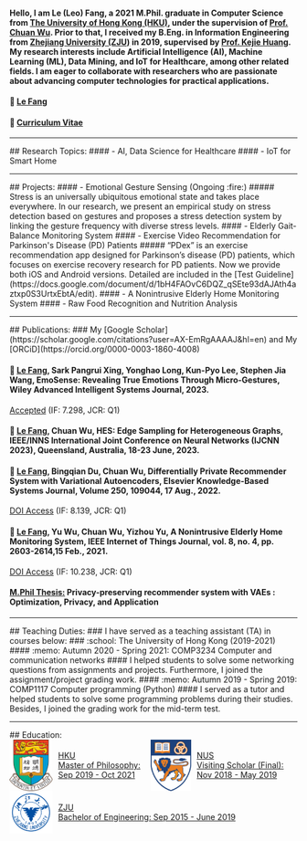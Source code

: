 #### Hello, I am Le (Leo) Fang, a 2021 M.Phil. graduate in Computer Science from [The University of Hong Kong (HKU)](https://www.hku.hk/), under the supervision of [Prof. Chuan Wu](https://i.cs.hku.hk/~cwu/index.html). Prior to that, I received my B.Eng. in Information Engineering from [Zhejiang University (ZJU)](https://www.zju.edu.cn/english/) in 2019, supervised by [Prof. Kejie Huang](https://person.zju.edu.cn/en/huangkejie). My research interests include Artificial Intelligence (AI), Machine Learning (ML), Data Mining, and IoT for Healthcare, among other related fields. I am eager to collaborate with researchers who are passionate about advancing computer technologies for practical applications.

#### :email:  [Le Fang](mailto:lefang@connect.hku.hk?subject=Contact%20From%20[Github])
#### :scroll:	 [Curriculum Vitae](https://drive.google.com/file/d/1ecQ5bYDulEMCxVWKoVcQsc1yqgWMkddW/view?usp=sharing)

<hr>
## Research Topics:
#### - AI, Data Science for Healthcare
#### - IoT for Smart Home

<hr>
## Projects:
#### - Emotional Gesture Sensing (Ongoing :fire:)
##### Stress is an universally ubiquitous emotional state and takes place everywhere. In our research, we present an empirical study on stress detection based on   gestures and proposes a stress detection system by linking the gesture frequency with diverse stress levels.
#### - Elderly Gait-Balance Monitoring System
#### - Exercise Video Recommendation for Parkinson's Disease (PD) Patients
##### “PDex” is an exercise recommendation app designed for Parkinson’s disease (PD) patients, which focuses on exercise recovery research for PD patients. Now we provide both iOS and Android versions. Detailed are included in the [Test Guideline](https://docs.google.com/document/d/1bH4FAOvC6DQZ_qSEte93dAJAth4aztxp0S3UrtxEbtA/edit). 
#### - A Nonintrusive Elderly Home Monitoring System
#### - Raw Food Recognition and Nutrition Analysis

<hr>
## Publications:
### My [Google Scholar](https://scholar.google.com/citations?user=AX-EmRgAAAAJ&hl=en) and My [ORCiD](https://orcid.org/0000-0003-1860-4008)

#### :page_facing_up:	 <u>Le Fang</u>, Sark Pangrui Xing, Yonghao Long, Kun-Pyo Lee, Stephen Jia Wang, EmoSense: Revealing True Emotions Through Micro-Gestures, Wiley Advanced Intelligent Systems Journal, 2023. 
[Accepted](https://onlinelibrary.wiley.com/journal/26404567) (IF: 7.298, JCR: Q1)

#### :page_facing_up:	 <u>Le Fang</u>, Chuan Wu, HES: Edge Sampling for Heterogeneous Graphs, IEEE/INNS International Joint Conference on Neural Networks (IJCNN 2023), Queensland, Australia, 18-23 June, 2023.

#### :page_facing_up:	 <u>Le Fang</u>, Bingqian Du, Chuan Wu, Differentially Private Recommender System with Variational Autoencoders, Elsevier Knowledge-Based Systems Journal, Volume 250, 109044, 17 Aug., 2022. 
[DOI Access](https://doi.org/10.1016/j.knosys.2022.109044) (IF: 8.139, JCR: Q1)

#### :page_facing_up:	 <u>Le Fang</u>, Yu Wu, Chuan Wu, Yizhou Yu, A Nonintrusive Elderly Home Monitoring System, IEEE Internet of Things Journal, vol. 8, no. 4, pp. 2603-2614,15 Feb., 2021. 
[DOI Access](https://ieeexplore.ieee.org/document/9177049) (IF: 10.238, JCR: Q1)

#### [M.Phil Thesis:](http://hdl.handle.net/10722/310289) Privacy-preserving recommender system with VAEs : Optimization, Privacy, and Application

<hr>
## Teaching Duties:
### I have served as a teaching assistant (TA) in courses below:
### :school: The University of Hong Kong (2019-2021)
#### :memo: Autumn 2020 - Spring 2021: COMP3234 Computer and communication networks
#### I helped students to solve some networking questions from assignments and projects. Furthermore, I joined the assignment/project grading work.
#### :memo: Autumn 2019 - Spring 2019: COMP1117  Computer programming (Python)
#### I served as a tutor and helped students to solve some programming problems during their studies. Besides, I joined the grading work for the mid-term test.

<hr>
## Education:
<div style="display: flex; align-items: center; space-between;">
  <a href="https://hku.hk" target="_blank" style="display: flex; align-items: center;">
    <img src="assets/hku.jpg" alt="HKU" style="width: 75px; height: 90px; margin-right: 10px;">
    <span>HKU <br> Master of Philosophy: Sep 2019 - Oct 2021</span>
  </a>
  
  <a href="https://nus.edu.sg" target="_blank" style="display: flex; align-items: center;">
    <img src="assets/nus.jpg" alt="NUS" style="width: 75px; height: 90px; margin-right: 10px;">
    <span>NUS <br> Visiting Scholar (Final): Nov 2018 - May 2019</span>
  </a>
</div>

<div style="display: flex; align-items: center;">
  <a href="https://zju.edu.cn" target="_blank" style="display: flex; align-items: center;">
    <img src="assets/zju.jpg" alt="ZJU" style="width: 75px; height: 75px; margin-right: 10px;">
    <span>ZJU <br> Bachelor of Engineering: Sep 2015 - June 2019</span>
  </a>
</div>


